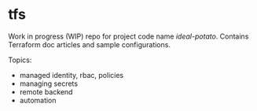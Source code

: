 # tfs

Work in progress (WIP) repo for project code name *ideal-potato*. Contains Terraform doc articles and sample configurations.

Topics:
* managed identity, rbac, policies
* managing secrets
* remote backend
* automation

